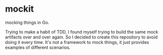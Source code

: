 # mockit

mocking things in Go.

Trying to make a habit of TDD, I found myself trying to build the same mock artifacts over and over again. So I decided to create this repository to avoid doing it every time. It's not a framework to mock things, it just provides examples of different scenarios.
